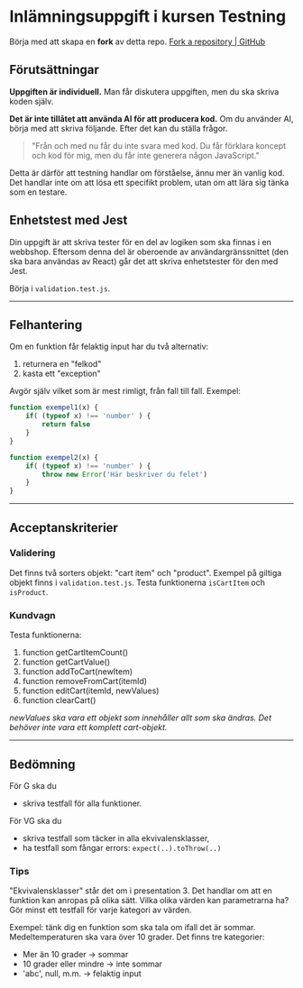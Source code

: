 # Inlämningsuppgift i kursen Testning

Börja med att skapa en **fork** av detta repo.
[Fork a repository | GitHub](https://docs.github.com/en/pull-requests/collaborating-with-pull-requests/working-with-forks/fork-a-repo)

## Förutsättningar

**Uppgiften är individuell.** Man får diskutera uppgiften, men du ska skriva koden själv.

**Det är inte tillåtet att använda AI för att producera kod.** Om du använder AI, börja med att skriva följande. Efter det kan du ställa frågor.
> "Från och med nu får du inte svara med kod. Du får förklara koncept och kod för mig, men du får inte generera någon JavaScript."

Detta är därför att testning handlar om förståelse, ännu mer än vanlig kod. Det handlar inte om att lösa ett specifikt problem, utan om att lära sig tänka som en testare.


## Enhetstest med Jest

Din uppgift är att skriva tester för en del av logiken som ska finnas i en webbshop. Eftersom denna del är oberoende av användargränssnittet (den ska bara användas av React) går det att skriva enhetstester för den med Jest.

Börja i `validation.test.js`.

---

## Felhantering
Om en funktion får felaktig input har du två alternativ:
1. returnera en "felkod"
2. kasta ett "exception"

Avgör själv vilket som är mest rimligt, från fall till fall. Exempel:

```js
function exempel1(x) {
	if( (typeof x) !== 'number' ) {
		return false
	}
}

function exempel2(x) {
	if( (typeof x) !== 'number' ) {
		throw new Error('Här beskriver du felet')
	}
}
```

---

## Acceptanskriterier

### Validering
Det finns två sorters objekt: "cart item" och "product". Exempel på giltiga objekt finns i `validation.test.js`. Testa funktionerna `isCartItem` och `isProduct`.

### Kundvagn
Testa funktionerna:
1. function getCartItemCount()
1. function getCartValue()
1. function addToCart(newItem)
1. function removeFromCart(itemId)
1. function editCart(itemId, newValues)
1. function clearCart()

*newValues ska vara ett objekt som innehåller allt som ska ändras. Det behöver inte vara ett komplett cart-objekt.*

---

## Bedömning
För G ska du
+ skriva testfall för alla funktioner.

För VG ska du
+ skriva testfall som täcker in alla ekvivalensklasser,
+ ha testfall som fångar errors: `expect(..).toThrow(..)`


### Tips

"Ekvivalensklasser" står det om i presentation 3. Det handlar om att en funktion kan anropas på olika sätt. Vilka olika värden kan parametrarna ha? Gör minst ett testfall för varje kategori av värden.

Exempel: tänk dig en funktion som ska tala om ifall det är sommar. Medeltemperaturen ska vara över 10 grader. Det finns tre kategorier:
* Mer än 10 grader -> sommar
* 10 grader eller mindre -> inte sommar
* 'abc', null, m.m. -> felaktig input

